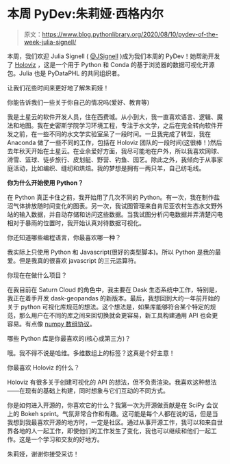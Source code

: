 # 本周 PyDev:朱莉娅·西格内尔

> 原文：<https://www.blog.pythonlibrary.org/2020/08/10/pydev-of-the-week-julia-signell/>

本周，我们欢迎 Julia Signell ( [@JSignell](https://twitter.com/JSignell) )成为我们本周的 PyDev！她帮助开发了 [Holoviz](https://holoviz.org/) ，这是一个用于 Python 和 Conda 的基于浏览器的数据可视化开源包。Julia 也是 PyDataPHL 的共同组织者。

让我们花些时间来更好地了解朱莉娅！

你能告诉我们一些关于你自己的情况吗(爱好、教育等)

我是土星云的软件开发人员，住在西费城。从小到大，我一直喜欢语言、逻辑、魔法和地图。我在史密斯学院学习环境工程，专注于水文学，之后在完全转向软件开发之前，在一些不同的水文学实验室呆了一段时间。一旦我完成了转型，我在 Anaconda 做了一些不同的工作，包括在 Holoviz 团队的一段时间(这很棒！)然后去年秋天开始在土星云。在业余爱好方面，我尽可能地在户外，所以我喜欢网球、滑雪、篮球、徒步旅行、皮划艇、野营、钓鱼、园艺。除此之外，我倾向于从事家庭活动，比如编织、缝纫和烘焙。我的梦想是拥有一两只羊，自己纺毛线。

**你为什么开始使用 Python？**

在 Python 真正卡住之前，我开始用了几次不同的 Python。有一次，我在制作盐沼气体排放随时间变化的图表。另一次，我试图管理来自肯尼亚农村生态水文野外站的输入数据，并自动存储和访问这些数据。当我试图分析闪电数据并弄清楚闪电相对于暴雨的位置时，我开始认真对待数据可视化。

你还知道哪些编程语言，你最喜欢哪一种？

我实际上只使用 Python 和 Javascript(很好的类型脚本)。所以 Python 是我的最爱。但是我真的很喜欢 javascript 的三元运算符。

你现在在做什么项目？

在我目前在 Saturn Cloud 的角色中，我主要在 Dask 生态系统中工作，特别是，我正在着手开发 dask-geopandas 的新版本。最后，我想回到大约一年前开始的关于 python 可视化库规范的想法。这个想法是，如果库能够符合某个特定的规范，那么用户在不同的库之间来回切换就会更容易，新工具构建通用 API 也会更容易。有点像 [numpy 数组协议](https://numpy.org/neps/nep-0018-array-function-protocol.html)。

哪些 Python 库是你最喜欢的(核心或第三方)？

哦。我不得不说是哈维。多维数组上的标签？这真是个好主意！

你最喜欢 Holoviz 的什么？

Holoviz 有很多关于创建可视化的 API 的想法，但不负责渲染。我喜欢这种想法——在现有的基础上构建，同时想象与它们互动的不同方式。

你是如何进入开源的，你喜欢它的什么？我第一次为开源做贡献是在 SciPy 会议上的 Bokeh sprint。气氛非常合作和有趣。这可能是每个人都在说的话，但是当我想到我最喜欢开源的地方时，一定是社区。通过从事开源工作，我可以和来自世界各地的人一起工作，即使他们的工作发生了变化，我也可以继续和他们一起工作。这是一个学习和交友的好地方。

朱莉娅，谢谢你接受采访！